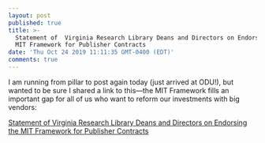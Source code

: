 ```yaml
---
layout: post
published: true
title: >-
  Statement of  Virginia Research Library Deans and Directors on Endorsing the
  MIT Framework for Publisher Contracts
date: 'Thu Oct 24 2019 11:11:35 GMT-0400 (EDT)'
comments: true
---
```


I am running from pillar to post again today (just arrived at ODU!), but wanted to be sure I shared a link to this—the MIT Framework fills an important gap for all of us who want to reform our investments with big vendors:

[Statement of  Virginia Research Library Deans and Directors on Endorsing the MIT Framework for Publisher Contracts](https://news.library.virginia.edu/2019/10/23/statement-of-virginia-research-library-deans-and-directors-on-endorsing-the-mit-framework-for-publisher-contracts/)
